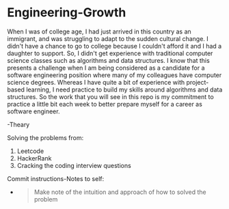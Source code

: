 # Engineering-Growth
When I was of college age, I had just arrived in this country as an immigrant, and was struggling to adapt to the sudden cultural change. I didn't have a chance to go to college because I couldn't afford it and I had a daughter to support. So, I didn't get experience with traditional computer science classes such as algorithms and data structures. I know that this presents a challenge when I am being considered as a candidate for a software engineering position where many of my colleagues have computer science degrees. Whereas I have quite a bit of experience with project-based learning, I need practice to build my skills around algorithms and data structures. So the work that you will see in this repo is my commitment to practice a little bit each week to better prepare myself for a career as software engineer.

-Theary

Solving the problems from:
1. Leetcode
2. HackerRank
3. Cracking the coding interview questions

Commit instructions-Notes to self:
* > Make note of the intuition and approach of how to solved the problem
